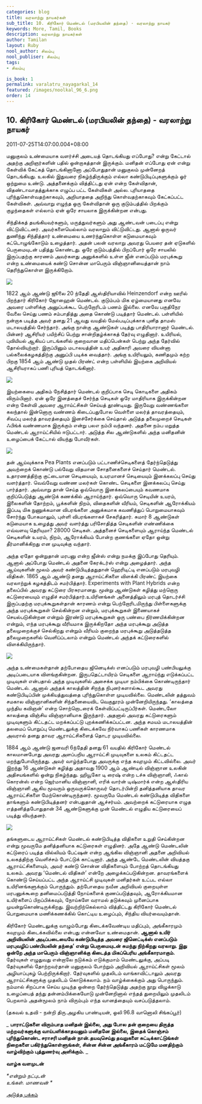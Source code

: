 ```yaml
---
categories: blog
title: வரலாற்று நாயகர்கள்
sub_title: 10. கிரிகோர் மெண்டல் (மரபியலின் தந்தை) - வரலாற்று நாயகர்
keywords: More, Tamil, Books
description: வரலாற்று நாயகர்கள்
author: Tamilan
layout: Ruby
nool_author: சிலம்பு
nool_publiser: சிலம்பு
tags:
- சிலம்பு

is_book: 1
permalink: varalatru_nayagarkal_14
featured: /images/noolkal_96_6.png
order: 14
---
```



## 10. கிரிகோர் மெண்டல் (மரபியலின் தந்தை) - வரலாற்று நாயகர்

2011-07-25T14:07:00.004+08:00

மனுகுலம் உண்மையாக வளர்ச்சி அடையத் தொடங்கியது எப்போது? என்று கேட்டால் அதற்கு அறிஞர்களின் பதில் ஒன்றாகத்தான் இருக்கும். மனிதன் எப்போது ஏன் என்று கேள்விக் கேட்கத் தொடங்கினானோ அப்போதுதான் மனுகுலம் முன்னேறத் தொடங்கியது. உலகில் இதுவரை நிகழ்ந்திருக்கும் எல்லா கண்டுபிடிப்புகளுக்கும் ஓர் ஒற்றுமை உண்டு. அத்தனைக்கும் வித்திட்டது ஏன் என்ற கேள்விதான், விதண்டாவாதத்துக்காக எழுப்ப பட்ட கேள்விகள் அல்ல. புரியாததை புரிந்துகொள்வதற்காகவும், அறியாததை அறிந்து கொள்வதற்காகவும் கேட்கப்பட்ட கேள்விகள். அவ்வாறு எழுந்த ஒரு கேள்விதான் ஒரு குடும்பத்தில் பிறக்கும் குழந்தைகள் எல்லாம் ஏன் ஒரே சாயலாக இருக்கின்றன என்பது.

சிந்திக்கத் தயங்கியவர்களும், மருத்துவர்களும் அது ஆண்டவன் படைப்பு என்று விட்டுவிட்டனர். அவர்களையெல்லாம் வரலாறும் விட்டுவிட்டது. ஆனால் ஒருவர் துணிந்து சிந்தித்தார் உண்மையை உணர்ந்துகொள்ள கடுமையாகவும் கட்டொழுங்கோடும் உழைத்தார். அதன் பலன் வரலாறு அவரது பெயரை தன் ஏடுகளில் பெருமையுடன் பதித்து கொண்டது. ஒரே குடும்பத்தில் பிறப்போர் ஒரே சாயலில் இருப்பதற்கு காரணம் அவர்களது அனுக்களில் உள்ள ஜீன் எனப்படும் மரபுக்கூறு என்ற உண்மையைக் கண்டு சொன்ன மாபெரும் விஞ்ஞானியைத்தான் நாம் தெரிந்துகொள்ள இருக்கிறோம்.

![](http://2.bp.blogspot.com/-LsQawb26Bcg/Tiz9RHR0woI/AAAAAAAAAwE/Eshjj9gfXNw/s1600/Gregor_Mendel.png)

1822 ஆம் ஆண்டு ஜூலை 20 ந்தேதி ஆஸ்திரியாவில் Heinzendorf என்ற ஊரில் பிறந்தார் கிரிகோர் ஜோஹைன் மெண்டல். குடும்பம் மிக ஏழ்மையானது எனவே அவரை பள்ளிக்கு அனுப்பக்கூட பெற்றோரிடம் பணம் இல்லை. எனவே பகுதிநேர வேலை செய்து பணம் சம்பாதித்து அதை கொண்டு படித்தார் மெண்டல். பள்ளியில் நன்றாக படித்த அவர் தனது 21 ஆவது வயதில் மேல்படிப்புக்காக புனித தாமஸ் மடாலயத்தில் சேர்ந்தார். அங்கு நான்கு ஆண்டுகள் படித்து பாதிரியாரானார் மெண்டல். பின்னர் ஆசிரியர் பயிற்சிப் பெற்று சான்றிதழ்க்காகத் தேர்வு எழுதினார். உயிரியல், புவியியல் ஆகியப் பாடங்களில் குறைவான மதிப்பென்கள் பெற்று அந்த தேர்வில் தோல்வியுற்றார். இருப்பினும் மடாலயத்தின் உயர் அதிகாரி அவரை வியன்னா பல்கலைக்கழகத்திற்கு அனுப்பி படிக்க வைத்தார். அங்கு உயிரியலும், கணிதமும் கற்ற பிறகு 1854 ஆம் ஆண்டு முதல் பிரண்ட் என்ற பள்ளியில் இயற்கை அறிவியல் ஆசிரியராகப் பணி புரியத் தொடங்கினார்.

![](http://2.bp.blogspot.com/-KFGAUDHk5FY/Tiz9zyhI_OI/AAAAAAAAAwQ/p-KeOGVTz_4/s320/H4130282-Gregor_Mendel%252C_Austrian_botanist-SPL.jpg)

இயற்கையை அதிகம் நேசித்தார் மெண்டல் குறிப்பாக செடி கொடிகளை அதிகம் விரும்பினார். ஏன் ஒரே இனத்தைச் சேர்ந்த செடிகள் ஒரே மாதிரியாக இருக்கின்றன என்ற கேள்வி அவரை ஆராய்ட்சிகள் செய்யத் தூண்டியது. இருவேறு வண்ணங்களை கலந்தால் இன்னொரு வண்ணம் கிடைப்பதுபோல வெள்ளை மலர்த் தாவரத்தையும், சிவப்பு மலர்த் தாவரத்தையும் இனச்சேர்க்கை செய்தால் அடுத்த தலைமுறைச் செடிகள் ஃபிங்க் வண்ணமாக இருக்கும் என்று பலஎ நம்பி வந்தனர். அதனை நம்ப மறுத்த மெண்டல் ஆராய்ட்சியில் ஈடுபட்டார். அடுத்த சில ஆண்டுகளில் அந்த மனிதனின் உழைப்பைக் கேட்டால் வியந்து போவீர்கள்.

![](http://2.bp.blogspot.com/-5MKofK0Z6Ao/Tiz9vqGK7xI/AAAAAAAAAwM/y1yzZgdtSSg/s320/gregor+mendel+experiment1.jpg)

தன் ஆய்வுக்காக Pea Plants எனப்படும் பட்டாணிச்செடிகளைத் தேர்ந்தெடுத்து அவற்றைக் கொண்டு பல்வேறு விதமான சோதனைகளைச் செய்தார் மெண்டல். உதாரணத்திற்கு குட்டையான செடியையும், உயரமானச் செடியையும் இனக்கலப்பு செய்து வளர்த்தார். வெவ்வேறு வண்ண மலர்கள் கொண்ட செடிகளை இனக்கலப்பு செய்து பார்த்தார். அவ்வாறு தான் செய்த ஒவ்வொரு இனக்கலப்பையும் கவணமாக குறிப்பெடுத்து ஆண்டுக் கணக்கில் ஆராய்ந்தார். ஒவ்வொரு செடியின் உயரம், இலைகளின் தோற்றம், பூக்களின் நிறம், விதைகளின் வீரியம், செடிகளின் ஆரோக்கியம் இப்படி மிக நுணுக்கமான விபரங்களை அனுக்கமாக கவணித்துப் பொறுமையாகவும் சோர்ந்து போகமாலும், புள்ளி விபரங்களாகச் சேகரித்தார். சுமார் 8 ஆண்டுகள் கடுமையாக உழைத்து அவர் வளர்த்து பரிசோதித்த செடிகளின் எண்ணிக்கை எவ்வளவு தெரியுமா? 28000 செடிகள். அத்தனைச் செடிகளையும் ஆராய்ந்த மெண்டல் செடிகளின் உயரம், நிறம், ஆரோக்கியம் போன்ற குணங்களை ஏதோ ஒன்று தீர்மானிக்கிறது என முடிவுக்கு வந்தார்.

அந்த ஏதோ ஒன்றுதான் மரபனு என்ற ஜீன்ஸ் என்று நமக்கு இப்போது தெரியும். ஆனால் அப்போது மெண்டல் அதனை கேரக்டர்ஸ் என்று அழைத்தார். அந்த ஆய்வுகளின் மூலம் அவர் கண்டுபிடித்ததுதான் ஹெரிடிட்டி எனப்படும் மரபுவழி விதிகள். 1865 ஆம் ஆண்டு தனது ஆராய்ட்சிகளை விளக்கி பிரண்ட் இயற்கை வரலாற்றுக் கழகத்திடம் சமர்பித்தார். Experiments with Plant Hybrids என்ற தலைப்பில் அவரது கட்டுரை பிரசுரமானது. மூன்று ஆண்டுகள் கழித்து மற்றொரு கட்டுரையையும் எழுதிச் சமர்பித்தார்.உயிரினங்கள் அனைத்திலும் மரபுத் தொடர்ச்சி இருப்பதற்கு மரபுக்கூறுகள்தான் காரணம் என்று பெற்றோரிடமிருந்து பிள்ளைகளுக்கு அந்த மரபுக்கூறுகள் செல்கின்றன என்றும், மரபுக்கூறுகள் இணையாகச் செயல்படுகின்றன என்றும் இரண்டு மரபுக்கூறுகள் ஒரு பண்பை நிர்ணயிக்கின்றன என்றும், எந்த மரபுக்கூறு வீரியமாக இருக்கிறதோ அந்த மரபுக்கூறு அடுத்த தலைமுறைக்குச் செல்கிறது என்றும் வீரியம் குறைந்த மரபுக்கூறு அடுத்தடுத்த தலைமுறைகளில் வெளிப்ப்டலாம் என்றும் மெண்டல் அந்தக் கட்டுரைகளில் விளக்கியிருந்தார்.

![](http://4.bp.blogspot.com/-mvHAqj8Jw0A/Tiz-Au8oFYI/AAAAAAAAAwU/svJKkiPDYEQ/s320/9828889.gif)

அந்த உண்மைகள்தான் தற்போதைய ஜினெடிக்ஸ் எனப்படும் மரபுவழி பண்பியலுக்கு அடிப்படையாக விளங்குகின்றன. இருபதெட்டாயிரம் செடிகளை ஆராய்ந்து எடுக்கப்பட்ட முடிவுகள் என்பதால் அந்த முடிவுகளில் அசைக்க முடியா நம்பிக்கை கொண்டிருந்தார் மெண்டல். ஆனால் அந்தக் காலத்தின் சிறந்த நிபுனர்களால்கூட அவரது கண்டுபிடிப்பின் முக்கியத்துவத்தை புரிந்துகொள்ள முடியவில்லை. மெண்டலின் தத்துவம் சமகால விஞ்ஞானிகளின் சிந்தனையைவிட வெகுதூரம் முன்னேறியிருந்தது. ‘காலத்தை முந்திய கவிஞன்’ என்ற சொற்றொடரைக் கேள்விப்பட்டிருப்பீர்கள். மெண்டலோ காலத்தை விஞ்சிய விஞ்ஞானியாக இருந்தார். அதனால் அவரது கட்டுரைகளும் முடிவுகளும் கிட்டதட்ட மறக்கப்பட்டு புறக்கணிக்கப்பட்டன. அந்த சமயம் மடாலயத்தின் தலமைப் பொறுப்பு மெண்டலுக்கு கிடைக்கவே நிர்வாகப் பணிகள் காரணமாக அவரால் தனது தாவர ஆராய்ட்சிகளைத் தொடர முடியவில்லை.

1884 ஆம் ஆண்டு ஜனவரி 6ந்தேதி தனது 61 வயதில் கிரிகோர் மெண்டல் காலமானபோது அவரது அளப்பறிய ஆராய்ட்சி முடிவுகளை உலகம் கிட்டதட்ட மறந்துபோயிருந்தது. அவர் வாழ்ந்தபோது அவருக்கு எந்த கவுரமும் கிட்டவில்லை. அவர் இறந்து 16 ஆண்டுகள் கழித்து அதாவது 1900 ஆம் ஆண்டில் விஞ்ஞான உலகின் அதிசயங்களில் ஒன்று நிகழ்ந்தது. ஹியூகோ டி ரைஷ் என்ற டச்சு விஞ்ஞானி, ஃகால் கொரன்ஸ் என்ற ஜெர்மானிய விஞ்ஞானி, எரிக் வார்ன் டிஷ்மார்க் என்ற ஆஸ்திரிய விஞ்ஞானி ஆகிய மூவரும் ஒருவருக்கொருவர் தொடர்பின்றி தனித்தனியாக தாவர ஆராய்ட்சிகளை மேற்கொண்டிருந்தனர். மூவருமே மெண்டல் கண்டுபிடித்த விதிகளை தாங்களும் கண்டுபிடித்தனர் என்பதுதான் ஆச்சர்யம். அவற்றைக் கட்டுரையாக எழுத எத்தனித்தபோதுதான் 34 ஆண்டுகளுக்கு முன் மெண்டல் எழுதிய கட்டுரையைப் படித்து வியந்தனர்.

![](http://2.bp.blogspot.com/-QDsX4QNNAmI/Tiz-nlz3zhI/AAAAAAAAAwY/1gLqlAsXQsM/s320/gregor+mendel+experiment3.jpg)

தங்களுடைய ஆராய்ட்சிகள் மெண்டல் கண்டுபிடித்த விதிகளை உறுதி செய்கின்றன என்று மூவருமே தனித்தனியாக கட்டுரைகள் எழுதினர். அதே ஆண்டு மெண்டலின் கட்டுரைப் படித்த வில்லியம் பேட்ஷன் என்ற ஆங்கில விஞ்ஞானி அதனை அறிவியல் உலகத்திற்கு வெளிச்சம் போட்டுக் காட்டினார். அந்த ஆண்டே மெண்டலின் வியத்தகு ஆராய்ட்சிகளையும், அவர் கண்டு சொன்ன விதிகளையும் போற்றத் தொடங்கியது உலகம். அவரது ‘மெண்டல் விதிகள்’ என்றே அழைக்கப்படுகின்றன. தாவரங்களைக் கொண்டு செய்யப்பட்ட அந்த ஆராய்ட்சி முடிவுகள் மனிதர்கள் உட்பட எல்லா உயிரினங்களுக்கும் பொருந்தும். தற்போதைய நவீன அறிவியல் குறையுள்ள மரபனுக்கூறை தனிமைப்படுத்தி நோய்களைக் குணப்படுத்தவும், ஆரோக்கியமான உயிர்களைப் பிறப்பிக்கவும், நோய்களே வராமல் தடுக்கவும் முனைப்பாக முயன்றுகொண்டிருக்கிறது. இவற்றிற்கெல்லாம் வித்திட்டது கிரிகோர் மெண்டல் பொறுமையாக மணிக்கணக்கில் கொட்டிய உழைப்பும், சிந்திய வியர்வையும்தான்.

கிரிகோர் மெண்டலுக்கு வாழும்போது கிடைக்கவேண்டிய மதிப்பும், அங்கீகாரமும் கவுரமும் கிடைக்கவில்லை என்பது என்னவோ உண்மைதான். **ஆனால் உயிர் அறிவியலின் அடிப்படையையே கண்டுபிடித்த அவரை ஜினெட்டிக்ஸ் எனப்படும் மரபுவழிப் பண்பியலின் தந்தை’ என்று பெருமையுடன் சுமந்து நிற்கிறது வரலாறு. இது ஒன்றே அந்த மாபெரும் விஞ்ஞானிக்கு கிடைத்த மிகப்பெரிய அங்கீகாரமாகும்.** தேர்வுகள் எழுதுவது என்றாலே நடுக்கம் எடுக்குமாம் மெண்டலுக்கு, அப்படி தேர்வுகளில் தோற்றவர்தான் மனுகுலம் போற்றும் அறிவியல் ஆராய்ட்சிகள் மூலம் அழியாப்புகழ் பெற்றிருக்கிறார். தேர்வுகளில் முதலிடம் வாங்காவிட்டாலும் அவரது ஆராய்ட்சிகளுக்கு முதலிடம் கொடுக்கலாம். நம் வாழ்க்கைக்கும் அது பொருந்தும். நம்மால் சிறப்பாக செய்ய முடிந்த ஒன்றை தேர்ந்தெடுத்து அதற்கு நூறு விழுக்காடு உழைப்பைத் தந்து தன்னம்பிக்கையோடு முன்னேறினால் எந்தத் துறையிலும் முதலிடம் பெறலாம் அதன்மூலம் நாம் விரும்பும் எந்த வானத்தையும் வசப்படுத்தலாம்.

(தகவல் உதவி - நன்றி திரு.அழகிய பாண்டியன், ஒலி 96.8 வானொலி சிங்கப்பூர்)

_ **பாராட்டுகளை விரும்பாத மனிதன் இல்லை, அது போல தன் குறையை திருத்த மற்றவர்களுக்கு வாய்பளிக்காதவனும் மனிதனே இல்லை, இதைக் கொஞ்சம் புரிந்துகொண்ட சராசரி மனிதன் நான்.தயவுசெய்து தவறுகளை சுட்டிக்காட்டுங்கள் நிறைகளை பகிர்ந்துகொள்ளுங்கள், சின்ன சின்ன அங்கீகாரம் மட்டுமே மனதிற்கும் வாழ்விற்கும் புத்துணர்வு அளிக்கும்.** _

**வாழ்க வளமுடன்**

_*என்றும் நட்புடன்  
உங்கள். மாணவன் *_

[அடுத்த பக்கம்](varalatru_nayagarkal_15)